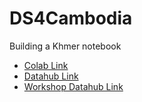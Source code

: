 # DS4Cambodia
Building a Khmer notebook

- [Colab Link](https://colab.research.google.com/github/ds-modules/DS4Cambodia/blob/main/Khmer_Markdown.ipynb)
- [Datahub Link](https://datahub.berkeley.edu/hub/user-redirect/git-pull?repo=https%3A%2F%2Fgithub.com%2Fds-modules%2FDS4Cambodia&branch=main&urlpath=tree%2FDS4Cambodia%2FKhmer_Markdown.ipynb)
- [Workshop Datahub Link](https://workshop.datahub.berkeley.edu/hub/user-redirect/git-pull?repo=https%3A%2F%2Fgithub.com%2Fds-modules%2FDS4Cambodia&branch=main&urlpath=tree%2FDS4Cambodia%2FKhmer_Markdown.ipynb)

